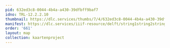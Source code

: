 ```yaml
---
pid: 632ed3c8-0044-4b4a-a430-39dfbff9baf7
idno: TRL-12.2.2.10
thumbnail: https://dlc.services/thumbs/7/4/632ed3c8-0044-4b4a-a430-39dfbff9baf7/full/400,339/0/default.jpg
manifest: https://dlc.services/iiif-resource/delft/string1string2string3/kaartenproject-2007/TRL-12.2.2.10
order: '661'
layout: map
collection: kaartenproject
---
```

